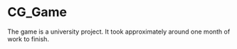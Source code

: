 # CG_Game

The game is a university project. It took approximately around one month of work to finish.
